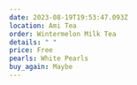 ```yaml
---
date: 2023-08-19T19:53:47.093Z
location: Ami Tea
order: Wintermelon Milk Tea
details: " "
price: Free
pearls: White Pearls
buy_again: Maybe
---
```


